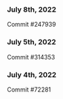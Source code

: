 ### July 8th, 2022

Commit #247939

### July 5th, 2022

Commit #314353


### July 4th, 2022

Commit #72281

